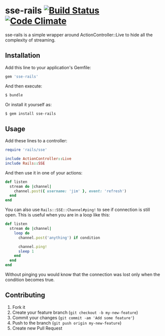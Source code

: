 # sse-rails [![Build Status](https://travis-ci.org/as-cii/sse-rails.png?branch=master)](https://travis-ci.org/as-cii/sse-rails) [![Code Climate](https://codeclimate.com/github/as-cii/sse-rails.png)](https://codeclimate.com/github/as-cii/sse-rails)

sse-rails is a simple wrapper around ActionController::Live to hide all the complexity of streaming.

## Installation

Add this line to your application's Gemfile:

```ruby
gem 'sse-rails'
```

And then execute:

```bash
$ bundle
```

Or install it yourself as:

```bash
$ gem install sse-rails
```

## Usage

Add these lines to a controller:

```ruby
require 'rails/sse'

include ActionController::Live
include Rails::SSE
```

And then use it in one of your actions:

```ruby
def listen
  stream do |channel|
    channel.post({ username: 'jim' }, event: 'refresh')
  end
end
```

You can also use `Rails::SSE::Channel#ping!` to see if connection is still open. This is useful when you are in a loop like this:

```ruby
def listen
  stream do |channel|
    loop do
      channel.post('anything') if condition

      channel.ping!
      sleep 1
    end
  end
end
```

Without pinging you would know that the connection was lost only when the condition becomes true.

## Contributing

1. Fork it
2. Create your feature branch (`git checkout -b my-new-feature`)
3. Commit your changes (`git commit -am 'Add some feature'`)
4. Push to the branch (`git push origin my-new-feature`)
5. Create new Pull Request
